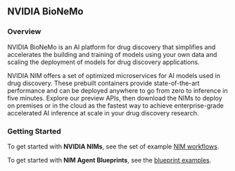 ## NVIDIA BioNeMo

### Overview
NVIDIA BioNeMo is an AI platform for drug discovery that simplifies and accelerates the building and training of models using your own data and scaling the deployment of models for drug discovery applications.

NVIDIA NIM offers a set of optimized microservices for AI models used in drug discovery. These prebuilt containers provide state-of-the-art performance and can be deployed anywhere to go from zero to inference in five minutes. Explore our preview APIs, then download the NIMs to deploy on premises or in the cloud as the fastest way to achieve enterprise-grade accelerated AI inference at scale in your drug discovery research.

### Getting Started
To get started with **NVIDIA NIMs**, see the set of example [NIM workflows](examples/nims).

To get started with **NIM Agent Blueprints**, see the [blueprint examples](examples/blueprints).
